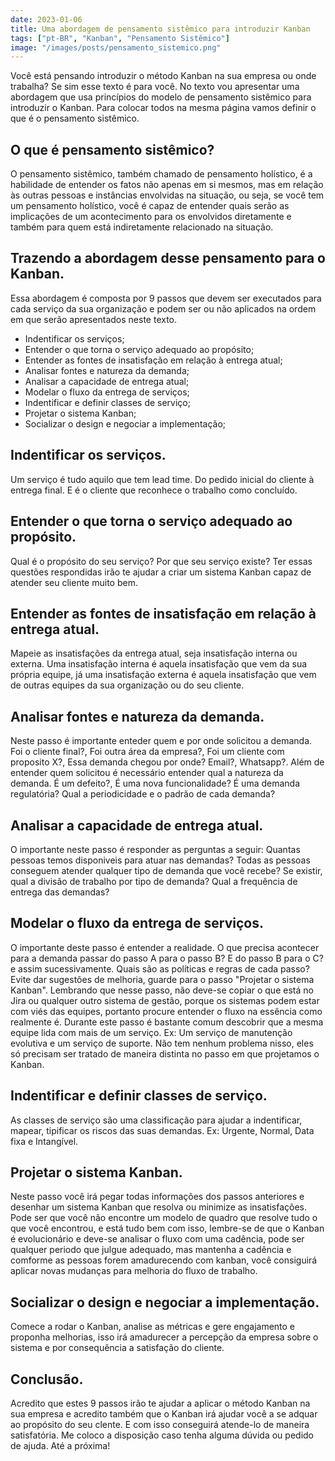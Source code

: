 ```yaml
---
date: 2023-01-06
title: Uma abordagem de pensamento sistêmico para introduzir Kanban
tags: ["pt-BR", "Kanban", "Pensamento Sistêmico"]
image: "/images/posts/pensamento_sistemico.png"
---
```


Você está pensando introduzir o método Kanban na sua empresa ou onde trabalha? Se sim esse texto é para você. No texto vou apresentar uma abordagem que usa princípios do modelo de pensamento sistêmico para introduzir o Kanban.
Para colocar todos na mesma página vamos definir o que é o pensamento sistêmico.

## O que é pensamento sistêmico?

O pensamento sistêmico, também chamado de pensamento holístico, é a habilidade de entender os fatos não apenas em si mesmos, mas em relação às outras pessoas e instâncias envolvidas na situação, ou seja, se você tem um pensamento holístico, você é capaz de entender quais serão as implicações de um acontecimento para os envolvidos diretamente e também para quem está indiretamente relacionado na situação.

## Trazendo a abordagem desse pensamento para o Kanban.

Essa abordagem é composta por 9 passos que devem ser executados para cada serviço da sua organização e podem ser ou não aplicados na ordem em que serão apresentados neste texto.

- Indentificar os serviços;
- Entender o que torna o serviço adequado ao propósito;
- Entender as fontes de insatisfação em relação à entrega atual;
- Analisar fontes e natureza da demanda;
- Analisar a capacidade de entrega atual;
- Modelar o fluxo da entrega de serviços;
- Indentificar e definir classes de serviço;
- Projetar o sistema Kanban;
- Socializar o design e negociar a implementação;

## Indentificar os serviços.

Um serviço é tudo aquilo que tem lead time. Do pedido inicial do cliente à entrega final. E é o cliente que reconhece o trabalho como concluído.

## Entender o que torna o serviço adequado ao propósito.

Qual é o propósito do seu serviço? Por que seu serviço existe?
Ter essas questões respondidas irão te ajudar a criar um sistema Kanban capaz de atender seu cliente muito bem.

## Entender as fontes de insatisfação em relação à entrega atual.

Mapeie as insatisfações da entrega atual, seja insatisfação interna ou externa. Uma insatisfação interna é aquela insatisfação que vem da sua própria equipe, já uma insatisfação externa é aquela insatisfação que vem de outras equipes da sua organização ou do seu cliente.

## Analisar fontes e natureza da demanda.

Neste passo é importante enteder quem e por onde solicitou a demanda. Foi o cliente final?, Foi outra área da empresa?, Foi um cliente com proposito X?, Essa demanda chegou por onde? Email?, Whatsapp?. Além de entender quem solicitou é necessário entender qual a natureza da demanda. É um defeito?, É uma nova funcionalidade? É uma demanda regulatória? Qual a periodicidade e o padrão de cada demanda?

## Analisar a capacidade de entrega atual.

O importante neste passo é responder as perguntas a seguir:
Quantas pessoas temos disponiveis para atuar nas demandas? Todas as pessoas conseguem atender qualquer tipo de demanda que você recebe? Se existir, qual a divisão de trabalho por tipo de demanda? Qual a frequência de entrega das demandas?

## Modelar o fluxo da entrega de serviços.

O importante deste passo é entender a realidade. O que precisa acontecer para a demanda passar do passo A para o passo B? E do passo B para o C? e assim sucessivamente. Quais são as políticas e regras de cada passo? Evite dar sugestões de melhoria, guarde para o passo "Projetar o sistema Kanban". Lembrando que nesse passo, não deve-se copiar o que está no Jira ou qualquer outro sistema de gestão, porque os sistemas podem estar com viés das equipes, portanto procure entender o fluxo na essência como realmente é. Durante este passo é bastante comum descobrir que a mesma equipe lida com mais de um serviço. Ex: Um serviço de manutenção evolutiva e um serviço de suporte. Não tem nenhum problema nisso, eles só precisam ser tratado de maneira distinta no passo em que projetamos o Kanban.

## Indentificar e definir classes de serviço.

As classes de serviço são uma classificação para ajudar a indentificar, mapear, tipificar os riscos das suas demandas. Ex: Urgente, Normal, Data fixa e Intangível.

## Projetar o sistema Kanban.

Neste passo você irá pegar todas informações dos passos anteriores e desenhar um sistema Kanban que resolva ou minimize as insatisfações. Pode ser que você não encontre um modelo de quadro que resolve tudo o que você encontrou, e está tudo bem com isso, lembre-se de que o Kanban é evolucionário e deve-se analisar o fluxo com uma cadência, pode ser qualquer periodo que julgue adequado, mas mantenha a cadência e comforme as pessoas forem amadurecendo com kanban, você consiguirá aplicar novas mudanças para melhoria do fluxo de trabalho.

## Socializar o design e negociar a implementação.

Comece a rodar o Kanban, analise as métricas e gere engajamento e proponha melhorias, isso irá amadurecer a percepção da empresa sobre o sistema e por consequência a satisfação do cliente.

## Conclusão.

Acredito que estes 9 passos irão te ajudar a aplicar o método Kanban na sua empresa e acredito também que o Kanban irá ajudar você a se adquar ao propósito do seu clente. E com isso conseguirá atende-lo de maneira satisfatória. Me coloco a disposição caso tenha alguma dúvida ou pedido de ajuda. Até a próxima!